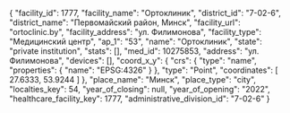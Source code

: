 {
    "facility_id": 1777,
    "facility_name": "Ортоклиник",
    "district_id": "7-02-6",
    "district_name": "Первомайский район, Минск",
    "facility_url": "ortoclinic.by",
    "facility_address": "ул. Филимонова",
    "facility_type": "Медицинский центр",
    "ap_1": "53",
    "name": "Ортоклиник",
    "state": "private institution",
    "stats": [],
    "med_id": 10275853,
    "address": "ул. Филимонова",
    "devices": [],
    "coord_x_y": {
        "crs": {
            "type": "name",
            "properties": {
                "name": "EPSG:4326"
            }
        },
        "type": "Point",
        "coordinates": [
            27.6333,
            53.9244
        ]
    },
    "place_name": "Минск",
    "place_type": "city",
    "localties_key": 54,
    "year_of_closing": null,
    "year_of_opening": "2022",
    "healthcare_facility_key": 1777,
    "administrative_division_id": "7-02-6"
}
